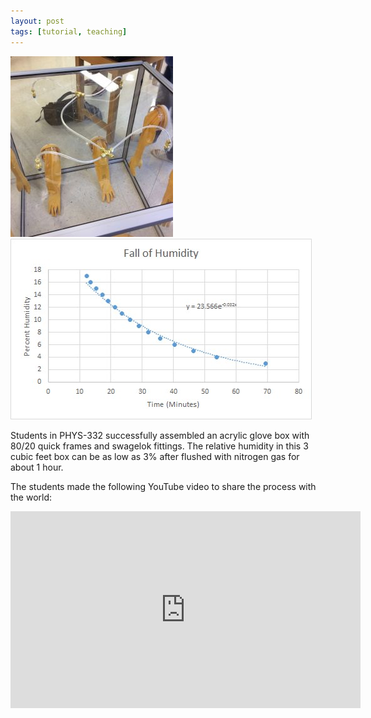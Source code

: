 ```yaml
---
layout: post
tags: [tutorial, teaching]
---
```


![home made acrylic glove box](/engineering/humidity/home-made-acrylic-glove-box.jpg)
![relative humidity in glove box over time](/engineering/humidity/glove-box-humidity-vs-time.jpg)

Students in PHYS-332 successfully assembled an acrylic glove box with 80/20
quick frames and swagelok fittings. The relative humidity in this 3 cubic feet
box can be as low as 3% after flushed with nitrogen gas for about 1 hour.

The students made the following YouTube video to share the process with the
world:

<iframe width="560" height="315" src="https://www.youtube.com/embed/YQpyJD39v-c" frameborder="0" allowfullscreen></iframe>
